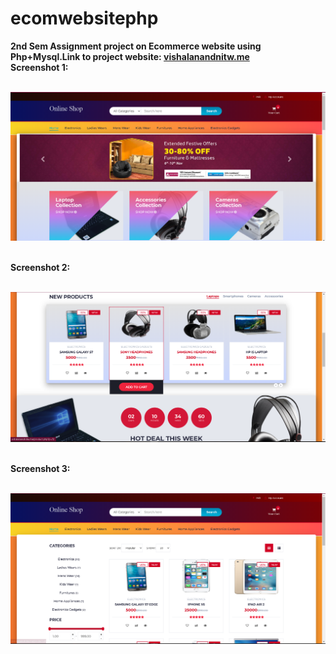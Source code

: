 # ecomwebsitephp
<b>2nd Sem Assignment project on Ecommerce website using Php+Mysql.Link to project website:<b>
<a href="http://vishalanandnitw.me/">vishalanandnitw.me</a><br>
Screenshot 1: <br><br>

<img src="1.1.PNG" alt="website homepage screenshot"> <br><br>

Screenshot 2: <br><br>

<img src="1.2.PNG" alt="website homepage screenshot"> <br><br>

Screenshot 3: <br><br>

<img src="1.3.PNG" alt="website homepage screenshot">
